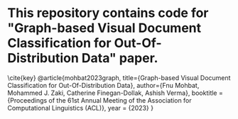# This repository contains code for "Graph-based Visual Document Classification for Out-Of-Distribution Data" paper.

\cite{key}
@article{mohbat2023graph,
  title={Graph-based Visual Document Classification for Out-Of-Distribution Data},
  author={Fnu Mohbat, Mohammed J. Zaki, Catherine Finegan-Dollak, Ashish Verma},
  booktitle = {Proceedings of the 61st Annual Meeting of the Association for Computational Linguistics (ACL)},
  year      = {2023}
}
